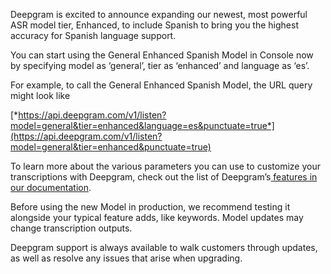 Deepgram is excited to announce expanding our newest, most powerful ASR model tier, Enhanced, to include Spanish to bring you the highest accuracy for Spanish language support.

You can start using the General Enhanced Spanish Model in Console now by specifying model as ‘general’, tier as ‘enhanced’ and language as ‘es’.

For example, to call the General Enhanced Spanish Model, the URL query might look like

[*https://api.deepgram.com/v1/listen?model=general&tier=enhanced&language=es&punctuate=true*](https://api.deepgram.com/v1/listen?model=general&tier=enhanced&punctuate=true)

To learn more about the various parameters you can use to customize your transcriptions with Deepgram, check out the list of Deepgram’s[ features in our documentation](https://developers.deepgram.com/documentation/features/). 

Before using the new Model in production, we recommend testing it alongside your typical feature adds, like keywords. Model updates may change transcription outputs.

Deepgram support is always available to walk customers through updates, as well as resolve any issues that arise when upgrading.


